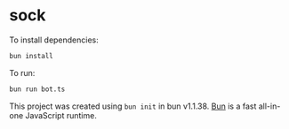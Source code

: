 # sock

To install dependencies:

```bash
bun install
```

To run:

```bash
bun run bot.ts
```

This project was created using `bun init` in bun v1.1.38. [Bun](https://bun.sh) is a fast all-in-one JavaScript runtime.
